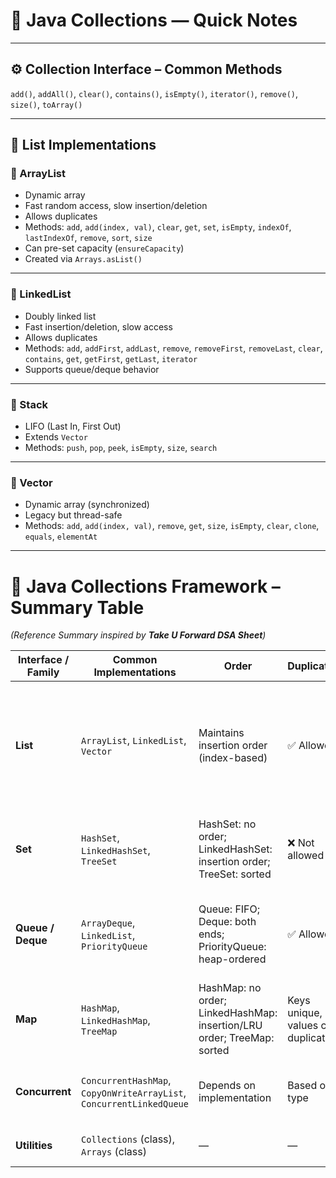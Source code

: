 # 🧩 Java Collections — Quick Notes

---

## ⚙️ Collection Interface – Common Methods
`add()`, `addAll()`, `clear()`, `contains()`, `isEmpty()`, `iterator()`, `remove()`, `size()`, `toArray()`

---

## 🧺 List Implementations

### 🔹 ArrayList
- Dynamic array  
- Fast random access, slow insertion/deletion  
- Allows duplicates  
- Methods: `add`, `add(index, val)`, `clear`, `get`, `set`, `isEmpty`, `indexOf`, `lastIndexOf`, `remove`, `sort`, `size`  
- Can pre-set capacity (`ensureCapacity`)  
- Created via `Arrays.asList()`

---

### 🔹 LinkedList
- Doubly linked list  
- Fast insertion/deletion, slow access  
- Allows duplicates  
- Methods: `add`, `addFirst`, `addLast`, `remove`, `removeFirst`, `removeLast`, `clear`, `contains`, `get`, `getFirst`, `getLast`, `iterator`  
- Supports queue/deque behavior  

---

### 🔹 Stack
- LIFO (Last In, First Out)  
- Extends `Vector`  
- Methods: `push`, `pop`, `peek`, `isEmpty`, `size`, `search`

---

### 🔹 Vector
- Dynamic array (synchronized)  
- Legacy but thread-safe  
- Methods: `add`, `add(index, val)`, `remove`, `get`, `size`, `isEmpty`, `clear`, `clone`, `equals`, `elementAt`

---

# 🧠 Java Collections Framework – Summary Table
*(Reference Summary inspired by **Take U Forward DSA Sheet**)*  

| **Interface / Family** | **Common Implementations** | **Order** | **Duplicates** | **Null Support*** | **Typical Use-Cases** | **Performance Notes** | **Key APIs / Tips** |
|--------------------------|-----------------------------|-------------|------------------|--------------------|------------------------|----------------------|---------------------|
| **List** | `ArrayList`, `LinkedList`, `Vector` | Maintains insertion order (index-based) | ✅ Allowed | ✅ Yes (elements) | Ordered data, stacks/queues (LinkedList), indexed reads | ArrayList: O(1) get/add-end, O(n) mid insert/remove; LinkedList: O(1) add/remove ends, O(n) random access | `get`, `set`, `add`, `remove`, `indexOf`, `subList` |
| **Set** | `HashSet`, `LinkedHashSet`, `TreeSet` | HashSet: no order; LinkedHashSet: insertion order; TreeSet: sorted | ❌ Not allowed | HashSet/LinkedHashSet: 1 null; TreeSet: none (unless comparator handles) | Unique elements, de-duplication, membership tests | HashSet: O(1) avg add/contains; TreeSet: O(log n) add/contains | `add`, `contains`, `remove`, `iterator` |
| **Queue / Deque** | `ArrayDeque`, `LinkedList`, `PriorityQueue` | Queue: FIFO; Deque: both ends; PriorityQueue: heap-ordered | ✅ Allowed | Null discouraged; PriorityQueue disallows | Task scheduling, BFS, buffering, order-based processing | ArrayDeque: O(1) add/remove ends; PriorityQueue: O(log n) add/poll | `offer`, `poll`, `peek`, `addFirst`, `pollLast` |
| **Map** | `HashMap`, `LinkedHashMap`, `TreeMap` | HashMap: no order; LinkedHashMap: insertion/LRU order; TreeMap: sorted | Keys unique, values can duplicate | HashMap/LinkedHashMap: 1 null key, many null values; TreeMap: none (unless comparator handles) | Key-value mapping, lookups, frequency counting | HashMap: O(1) avg get/put; TreeMap: O(log n) get/put | `get`, `put`, `containsKey`, `remove`, `keySet`, `values`, `entrySet` |
| **Concurrent** | `ConcurrentHashMap`, `CopyOnWriteArrayList`, `ConcurrentLinkedQueue` | Depends on implementation | Based on type | Often disallows nulls | Thread-safe collections for multi-threaded use | Better throughput than synchronized wrappers | Prefer over `Collections.synchronizedXxx()` |
| **Utilities** | `Collections` (class), `Arrays` (class) | — | — | — | Sorting, shuffling, unmodifiable/mutable conversions | — | `sort`, `reverse`, `shuffle`, `unmodifiableList/Set/Map` |
